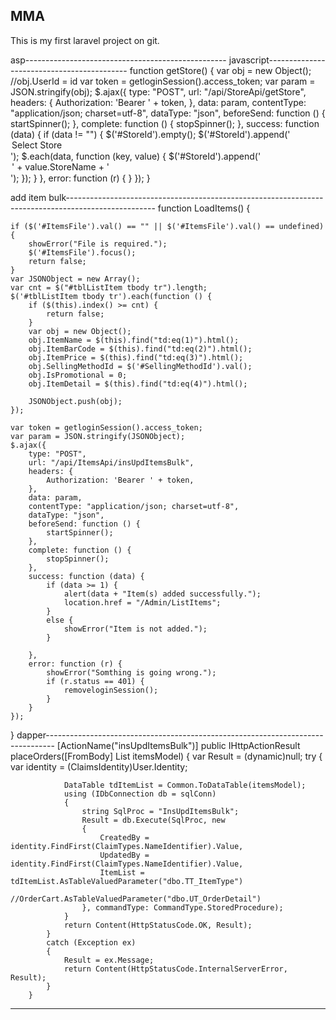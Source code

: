 <H2>MMA</H2>
<p>This is my first laravel project on git.</p>
asp--------------------------------------------------
<add name="ConnStr" connectionString="Data Source=.;Initial Catalog=Shopongo;user id=sa;Password=sa1234;" providerName="System.Data.SqlClient" />
javascript-------------------------------------------
function getStore() {
    var obj = new Object();
    //obj.UserId = id
    var token = getloginSession().access_token;
    var param = JSON.stringify(obj);
    $.ajax({
        type: "POST",
        url: "/api/StoreApi/getStore",
        headers: {
            Authorization: 'Bearer ' + token,
        },
        data: param,
        contentType: "application/json; charset=utf-8",
        dataType: "json",
        beforeSend: function () {
            startSpinner();
        },
        complete: function () {
            stopSpinner();
        },
        success: function (data) {
            if (data != "") {
                $('#StoreId').empty();
                $('#StoreId').append('<option value="">Select Store</option>');
                $.each(data, function (key, value) {
                    $('#StoreId').append('<option value="' + value.StoreId + '">' + value.StoreName + '</option>');
                });
            }
        },
        error: function (r) {
        }
    });
}

add item bulk----------------------------------------------------------------------------------------------------
function LoadItems() {

    if ($('#ItemsFile').val() == "" || $('#ItemsFile').val() == undefined) {
        showError("File is required.");
        $('#ItemsFile').focus();
        return false;
    }
    var JSONObject = new Array();
    var cnt = $("#tblListItem tbody tr").length;
    $('#tblListItem tbody tr').each(function () {
        if ($(this).index() >= cnt) {
            return false;
        }
        var obj = new Object();
        obj.ItemName = $(this).find("td:eq(1)").html();
        obj.ItemBarCode = $(this).find("td:eq(2)").html();
        obj.ItemPrice = $(this).find("td:eq(3)").html();
        obj.SellingMethodId = $('#SellingMethodId').val();
        obj.IsPromotional = 0;
        obj.ItemDetail = $(this).find("td:eq(4)").html();
        
        JSONObject.push(obj);
    });
    
    var token = getloginSession().access_token;
    var param = JSON.stringify(JSONObject);
    $.ajax({
        type: "POST",
        url: "/api/ItemsApi/insUpdItemsBulk",
        headers: {
            Authorization: 'Bearer ' + token,
        },
        data: param,
        contentType: "application/json; charset=utf-8",
        dataType: "json",
        beforeSend: function () {
            startSpinner();
        },
        complete: function () {
            stopSpinner();
        },
        success: function (data) {
            if (data >= 1) {
                alert(data + "Item(s) added successfully.");
                location.href = "/Admin/ListItems";
            }
            else {
                showError("Item is not added.");
            }

        },
        error: function (r) {
            showError("Somthing is going wrong.");
            if (r.status == 401) {
                removeloginSession();
            }
        }
    });
}
dapper--------------------------------------------------------------------------------
[ActionName("insUpdItemsBulk")]
        public IHttpActionResult placeOrders([FromBody] List<ItemsModelBulk> itemsModel)
        {
            var Result = (dynamic)null;
            try
            {
                var identity = (ClaimsIdentity)User.Identity;
                
                DataTable tdItemList = Common.ToDataTable(itemsModel);
                using (IDbConnection db = sqlConn)
                {
                    string SqlProc = "InsUpdItemsBulk";
                    Result = db.Execute(SqlProc, new
                    {
                        CreatedBy = identity.FindFirst(ClaimTypes.NameIdentifier).Value,
                        UpdatedBy = identity.FindFirst(ClaimTypes.NameIdentifier).Value,
                        ItemList = tdItemList.AsTableValuedParameter("dbo.TT_ItemType")
                        //OrderCart.AsTableValuedParameter("dbo.UT_OrderDetail")
                    }, commandType: CommandType.StoredProcedure);
                }
                return Content(HttpStatusCode.OK, Result);
            }
            catch (Exception ex)
            {
                Result = ex.Message;
                return Content(HttpStatusCode.InternalServerError, Result);
            }
        }
  -------------------------------------------------------------------------------------
